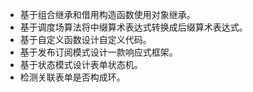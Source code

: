- 基于组合继承和借用构造函数使用对象继承。
- 基于调度场算法将中缀算术表达式转换成后缀算术表达式。
- 基于自定义函数设计自定义代码。
- 基于发布订阅模式设计一款响应式框架。
- 基于状态模式设计表单状态机。
- 检测关联表单是否构成环。